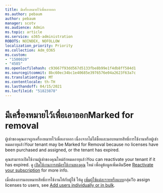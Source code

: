 ```yaml
---
title: มีเครื่องหมายไว้เพื่อเอาออก
ms.author: pebaum
author: pebaum
manager: scotv
ms.audience: Admin
ms.topic: article
ms.service: o365-administration
ROBOTS: NOINDEX, NOFOLLOW
localization_priority: Priority
ms.collection: Adm_O365
ms.custom:
- "1500020"
- "4585"
ms.openlocfilehash: c93667f93dd567d5133fbe8b99e1f4db8ff584d1
ms.sourcegitcommit: 8bc60ec34bc1e40685e3976576e04a2623f63a7c
ms.translationtype: MT
ms.contentlocale: th-TH
ms.lasthandoff: 04/15/2021
ms.locfileid: "51823878"
---
```

# <a name="marked-for-removal"></a><span data-ttu-id="18076-102">มีเครื่องหมายไว้เพื่อเอาออก</span><span class="sxs-lookup"><span data-stu-id="18076-102">Marked for removal</span></span>

<span data-ttu-id="18076-103">ผู้เช่าของคุณอาจถูกเครื่องหมายไว้เพื่อเอาออก เนื่องจากไม่ได้ซื้อและมอบหมายสิทธิ์การใช้งานหรือผู้เช่าหมดอายุแล้ว</span><span class="sxs-lookup"><span data-stu-id="18076-103">Your tenant may be Marked for Removal because no licenses have been purchased and assigned, or the tenant has expired.</span></span> 

<span data-ttu-id="18076-104">คุณสามารถเปิดใช้งานผู้เช่าของคุณใหม่ถ้าหมดอายุแล้ว</span><span class="sxs-lookup"><span data-stu-id="18076-104">You can reactivate your tenant if it has expired.</span></span> <span data-ttu-id="18076-105">ดู [เปิดใช้งานการสมัครใช้งานของคุณ](https://docs.microsoft.com/microsoft-365/commerce/subscriptions/reactivate-your-subscription?view=o365-worldwide) ใหม่ เพื่อดูข้อมูลเพิ่มเติม</span><span class="sxs-lookup"><span data-stu-id="18076-105">See [Reactivate your subscription](https://docs.microsoft.com/microsoft-365/commerce/subscriptions/reactivate-your-subscription?view=o365-worldwide) for more info.</span></span>

<span data-ttu-id="18076-106">เมื่อต้องการมอบหมายสิทธิ์การใช้งานให้กับผู้ใช้ ให้ดู [เพิ่มผู้ใช้แต่ละรายหรือแบบ](https://support.office.com/article/Assign-or-remove-licenses-for-Office-365-for-business-997596b5-4173-4627-b915-36abac6786dc)กลุ่ม</span><span class="sxs-lookup"><span data-stu-id="18076-106">To assign licenses to users, see [Add users individually or in bulk](https://support.office.com/article/Assign-or-remove-licenses-for-Office-365-for-business-997596b5-4173-4627-b915-36abac6786dc).</span></span>
